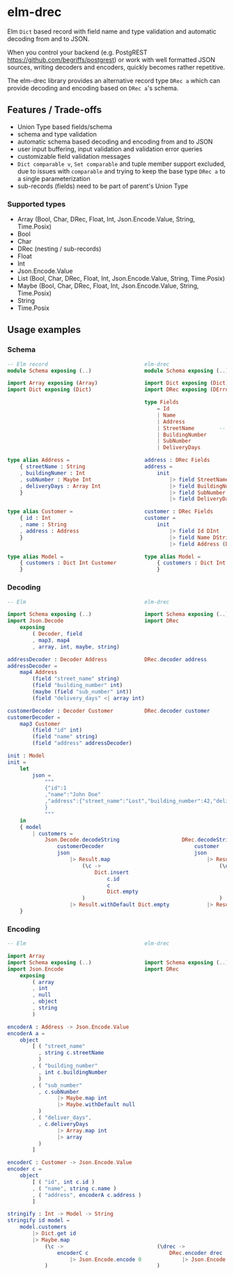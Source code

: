 # elm-drec

Elm `Dict` based record with field name and type validation and automatic
decoding from and to JSON.

When you control your backend (e.g. PostgREST <https://github.com/begriffs/postgrest>)
or work with well formatted JSON sources, writing decoders and encoders,
quickly becomes rather repetitive.

The elm-drec library provides an alternative record type `DRec a` which can
provide decoding and encoding based on `DRec a`'s schema.

## Features / Trade-offs

* Union Type based fields/schema
* schema and type validation
* automatic schema based decoding and encoding from and to JSON
* user input buffering, input validation and validation error queries
* customizable field validation messages
* `Dict comparable v`, `Set comparable` and tuple member support excluded,
  due to issues with `comparable` and trying to keep the base type `DRec a`
  to a single parameterization
* sub-records (fields) need to be part of parent's Union Type

### Supported types

* Array (Bool, Char, DRec, Float, Int, Json.Encode.Value, String, Time.Posix)
* Bool
* Char
* DRec (nesting / sub-records)
* Float
* Int
* Json.Encode.Value
* List (Bool, Char, DRec, Float, Int, Json.Encode.Value, String, Time.Posix)
* Maybe (Bool, Char, DRec, Float, Int, Json.Encode.Value, String, Time.Posix)
* String
* Time.Posix

## Usage examples

### Schema

```elm
-- Elm record                               elm-drec
module Schema exposing (..)                 module Schema exposing (..)

import Array exposing (Array)               import Dict exposing (Dict)
import Dict exposing (Dict)                 import DRec exposing (DError, DRec, DType(..), DValue(..), init, field, schema)

                                            type Fields
                                                = Id
                                                | Name
                                                | Address
                                                | StreetName        -- address
                                                | BuildingNumber
                                                | SubNumber
                                                | DeliveryDays

type alias Address =                        address : DRec Fields
    { streetName : String                   address =
    , buildingNumer : Int                       init
    , subNumber : Maybe Int                         |> field StreetName DString
    , deliveryDays : Array Int                      |> field BuildingNumber DInt
    }                                               |> field SubNumber (DMaybe VInt)
                                                    |> field DeliveryDays (DArray VInt)

type alias Customer =                       customer : DRec Fields
    { id : Int                              customer =
    , name : String                             init
    , address : Address                             |> field Id DInt
    }                                               |> field Name DString
                                                    |> field Address (DDRec <| schema address)

type alias Model =                          type alias Model =
    { customers : Dict Int Customer             { customers : Dict Int (DRec Fields)
    }                                           }
```

### Decoding

```elm
-- Elm                                      elm-drec

import Schema exposing (..)                 import Schema exposing (..)
import Json.Decode                          import DRec
    exposing
        ( Decoder, field
        , map3, map4
        , array, int, maybe, string)

addressDecoder : Decoder Address            DRec.decoder address
addressDecoder =
    map4 Address
        (field "street_name" string)
        (field "building_number" int)
        (maybe (field "sub_number" int))
        (field "delivery_days" <| array int)

customerDecoder : Decoder Customer          DRec.decoder customer
customerDecoder =
    map3 Customer
        (field "id" int)
        (field "name" string)
        (field "address" addressDecoder)

init : Model
init =
    let
        json =
            """
            {"id":1
            ,"name":"John Doe"
            ,"address":{"street_name":"Lost","building_number":42,"delivery_days":[3,7,13,21]}
            }
            """
    in
    { model
        | customers =
            Json.Decode.decodeString                    DRec.decodeString
                customerDecoder                             customer
                json                                        json
                    |> Result.map                               |> Result.map
                        (\c ->                                      (\drec ->
                            Dict.insert                                 DRec.get Id drec
                                c.id                                        |> DRec.toInt
                                c                                           |> Result.map (\i -> Dict.insert i drec Dict.empty)
                                Dict.empty                                  |> Result.withDefault Dict.empty
                        )                                           )
                    |> Result.withDefault Dict.empty            |> Result.withDefault Dict.empty
    }
```

### Encoding

```elm
-- Elm                                      elm-drec

import Array
import Schema exposing (..)                 import Schema exposing (..)
import Json.Encode                          import DRec
    exposing
        ( array
        , int
        , null
        , object
        , string
        )

encoderA : Address -> Json.Encode.Value
encoderA a =
    object
        [ ( "street_name"
          , string c.streetName
          )
        , ( "building_number"
          , int c.buildingNumber
          )
        , ( "sub_number"
          , c.subNumber
                |> Maybe.map int
                |> Maybe.withDefault null
          )
        , ( "deliver_days",
          , c.deliveryDays
                |> Array.map int
                |> array
          )
        ]

encoderC : Customer -> Json.Encode.Value
encoder c =
    object
        [ ( "id", int c.id )
        , ( "name", string c.name )
        , ( "address", encoderA c.address )
        ]

stringify : Int -> Model -> String
stringify id model =
    model.customers
        |> Dict.get id
        |> Maybe.map
            (\c ->                              (\drec ->
                encoderC c                          DRec.encoder drec
                    |> Json.Encode.encode 0             |> Json.Encode.encode 0
            )                                   )
```
